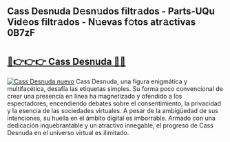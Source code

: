 ## Cass Desnuda D𝚎sn𝚞dos filtr𝚊dos - Parts-UQu Vid𝚎os filtr𝚊dos - N𝚞evas f𝚘tos atr𝚊ctivas 0B7zF

# <h2><a href="http://mbbeclo.tromn.icu/?c=Cass+Desnuda">🔗👉👉👉 Cass Desnuda 🔗🔗</a></h2>

[![Cass Desnuda nuevo](https://i.imgur.com/pEAQMta.gif)](http://mbbeclo.tromn.icu/?c=Cass+Desnuda)
Cass Desnuda, una figura enigmática y multifacética, desafía las etiquetas simples. Su forma poco convencional de crear una presencia en línea ha magnetizado y ofendido a los espectadores, encendiendo debates sobre el consentimiento, la privacidad y la esencia de las sociedades virtuales. A pesar de la ambigüedad de sus intenciones, su huella en el ámbito digital es imborrable. Armado con una dedicación inquebrantable y un atractivo innegable, el progreso de Cass Desnuda en el universo virtual es ilimitado.
